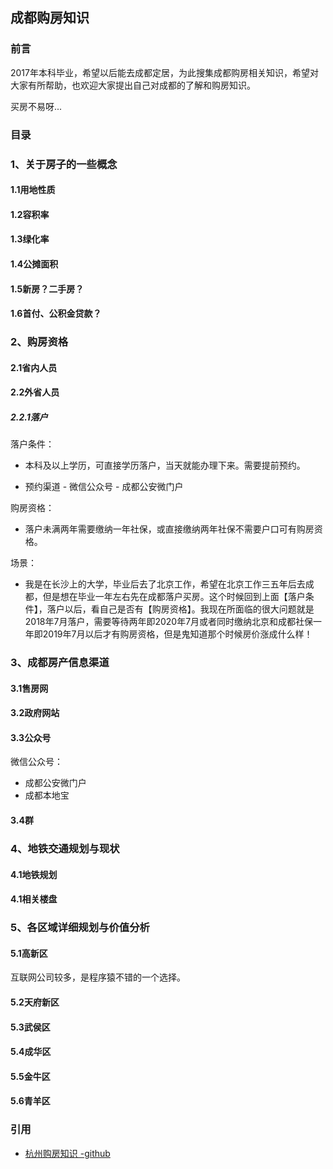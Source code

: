 ## 成都购房知识

### 前言

2017年本科毕业，希望以后能去成都定居，为此搜集成都购房相关知识，希望对大家有所帮助，也欢迎大家提出自己对成都的了解和购房知识。

买房不易呀...

### 目录

### 1、关于房子的一些概念

#### 1.1用地性质
#### 1.2容积率
#### 1.3绿化率
#### 1.4公摊面积
#### 1.5新房？二手房？
#### 1.6首付、公积金贷款？

### 2、购房资格

#### 2.1省内人员

#### 2.2外省人员

##### 2.2.1落户

落户条件：

- 本科及以上学历，可直接学历落户，当天就能办理下来。需要提前预约。

- 预约渠道 - 微信公众号 - 成都公安微门户

购房资格：

- 落户未满两年需要缴纳一年社保，或直接缴纳两年社保不需要户口可有购房资格。

场景：

- 我是在长沙上的大学，毕业后去了北京工作，希望在北京工作三五年后去成都，但是想在毕业一年左右先在成都落户买房。这个时候回到上面【落户条件】，落户以后，看自己是否有【购房资格】。我现在所面临的很大问题就是 2018年7月落户，需要等待两年即2020年7月或者同时缴纳北京和成都社保一年即2019年7月以后才有购房资格，但是鬼知道那个时候房价涨成什么样！



### 3、成都房产信息渠道

#### 3.1售房网
#### 3.2政府网站
#### 3.3公众号

微信公众号：

- 成都公安微门户
- 成都本地宝

#### 3.4群

### 4、地铁交通规划与现状

#### 4.1地铁规划
#### 4.1相关楼盘

### 5、各区域详细规划与价值分析

#### 5.1高新区

互联网公司较多，是程序猿不错的一个选择。

#### 5.2天府新区
#### 5.3武侯区
#### 5.4成华区
#### 5.5金牛区
#### 5.6青羊区

### 引用

- [杭州购房知识 -github](https://github.com/houshanren/hangzhou_house_knowledge)
